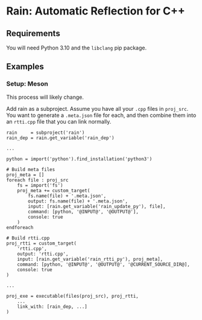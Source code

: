 # Rain: Automatic Reflection for C++

## Requirements

You will need Python 3.10 and the `libclang` pip package. 

## Examples

### Setup: Meson

This process will likely change.

Add rain as a subproject. Assume you have all your `.cpp` files in `proj_src`.
You want to generate a `.meta.json` file for each, and then combine them into
an `rtti.cpp` file that you can link normally.

```meson
rain     = subproject('rain')
rain_dep = rain.get_variable('rain_dep')

...

python = import('python').find_installation('python3')

# Build meta files
proj_meta = []
foreach file : proj_src
    fs = import('fs')
    proj_meta += custom_target(
        fs.name(file) + '.meta.json',
        output: fs.name(file) + '.meta.json',
        input: [rain.get_variable('rain_update_py'), file],
        command: [python, '@INPUT@', '@OUTPUT@'],
        console: true
    )
endforeach

# Build rtti.cpp
proj_rtti = custom_target(
    'rtti.cpp',
    output: 'rtti.cpp',
    input: [rain.get_variable('rain_rtti_py'), proj_meta],
    command: [python, '@INPUT@', '@OUTPUT@', '@CURRENT_SOURCE_DIR@],
    console: true
)

...

proj_exe = executable(files(proj_src), proj_rtti, 
    ...
    link_with: [rain_dep, ...]
)

```